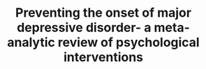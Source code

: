 --- 
abstract: '' 
authors: 
 - K van Zoonen
 -  buntrock
 -  admin
 -  F Smit
 -  CF Reynolds III
 -  ...
doi: '' 
featured: false 
publication: '*International journal of epidemiology*, 26' 
publication_short: '' 
publishDate: '2014-01-01' 
title: 'Preventing the onset of major depressive disorder- a meta-analytic review of psychological interventions' 
url_code: '' 
url_dataset: '' 
url_pdf: '' 
url_poster: '' 
url_project: '' 
url_slides: '' 
url_source: '' 
url_video: '' 
---
